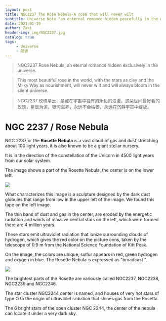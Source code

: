 ```yaml
---
layout: post
title: NGC2237 The Rose Nebula-A rose that will never wilt
subtitle: Universe Note "an enternal romance hidden peacefully in the universe"
date: 2021-01-19
author: Zaki
header-img: img/NGC2237.jpg
catalog: true
tags:
     - Universe
     - 随谈
---
```


> NGC2237 Rose Nebula, an eternal romance hidden exclusively in the universe. 

> This most beautiful rose in the world, with the stars as clay and the Milky Way as nourishment, will never wilt and will always bloom in the silent universe.

> NGC2237 玫瑰星云，是藏在宇宙中独有的永恒的浪漫。这朵世间最好看的玫瑰，星辰为泥，银河滋养，永远不会枯萎，永远在沉静宇宙中绽放。


# NGC 2237 / Rose Nebula
NGC 2237 or the <strong>Rosette Nebula</strong> is a vast cloud of gas and dust stretching about 100 light years, it is also known to be a giant stellar nursery. 

It is in the direction of the constellation of the Unicorn in 4500 light years from our solar system.

The image shows a part of the Rosette Nebula, the center is on the lower left. 

![](https://tva1.sinaimg.cn/large/008eGmZEgy1gmsshsfgjnj308x08q7a1.jpg)

What characterizes this image is a sculpture designed by the dark dust globules that range from low in the upper left of the image. We found this tape on the left image. 

The thin band of dust and gas in the center, are eroded by the energetic radiation and winds of massive central stars on the left, which were formed there are 4 million years. 

These stars emit ultraviolet radiation that ionize surrounding clouds of hydrogen, which gives the red color on the picture cons, taken by the telescope of 0.9 m from the National Science Foundation of Kitt Peak. 

On the image, the colors are unique, sulfur appears in red, green hydrogen and oxygen in blue. The Rosette Nebula is expressed as "broadcast ". 


![](https://tva1.sinaimg.cn/large/008eGmZEgy1gmssjao6w3j308u08r7a4.jpg)


The brightest parts of the Rosette are variously called NGC2237, NGC2238, NGC2239 and NGC2246. 

The star cluster NGC2244 center is named, and houses of very hot stars of type O to the origin of ultraviolet radiation that shines gas from the Rosetta. 

The 6 bright stars of the open cluster NGC 2244, the center of the nebula can locate it under a very dark sky.
